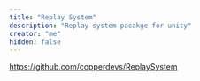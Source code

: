 ```yaml
---
title: "Replay System"
description: "Replay system pacakge for unity"
creator: "me"
hidden: false
---
```


https://github.com/copperdevs/ReplaySystem
